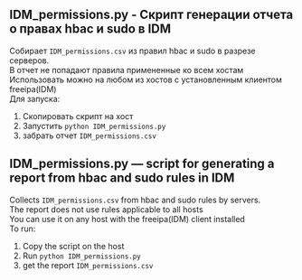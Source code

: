 ## IDM_permissions.py - Скрипт генерации отчета о правах hbac и sudo в IDM

Собирает `IDM_permissions.csv` из правил hbac и sudo в разрезе серверов.  
В отчет не попадают правила примененные ко всем хостам 
Использовать можно на любом из хостов с установленным клиентом freeipa(IDM)  
Для запуска:  
1. Скопировать скрипт на хост
2. Запустить `python IDM_permissions.py`
3. забрать отчет `IDM_permissions.csv`

## IDM_permissions.py — script for generating a report from hbac and sudo rules in IDM

Collects `IDM_permissions.csv` from hbac and sudo rules by servers.  
The report does not use rules applicable to all hosts  
You can use it on any host with the freeipa(IDM) client installed  
To run:  
1. Copy the script on the host
2. Run `python IDM_permissions.py`
3. get the report `IDM_permissions.csv`
